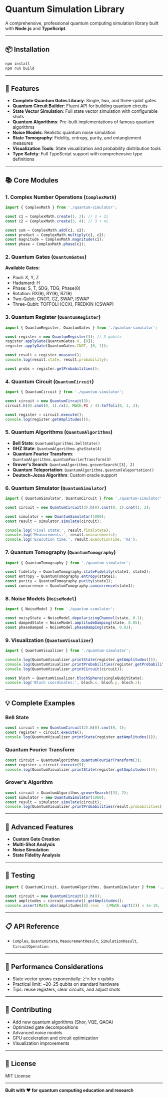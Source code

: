 # Quantum Simulation Library

A comprehensive, professional quantum computing simulation library built with **Node.js** and **TypeScript**.

---

## 📦 Installation

```bash
npm install
npm run build
```

---

## 🚀 Features

* **Complete Quantum Gates Library**: Single, two, and three-qubit gates
* **Quantum Circuit Builder**: Fluent API for building quantum circuits
* **State Vector Simulation**: Full state vector simulation with configurable shots
* **Quantum Algorithms**: Pre-built implementations of famous quantum algorithms
* **Noise Models**: Realistic quantum noise simulation
* **State Tomography**: Fidelity, entropy, purity, and entanglement measures
* **Visualization Tools**: State visualization and probability distribution tools
* **Type Safety**: Full TypeScript support with comprehensive type definitions

---

## 📚 Core Modules

### 1. Complex Number Operations (`ComplexMath`)

```ts
import { ComplexMath } from './quantum-simulator';

const c1 = ComplexMath.create(1, 2); // 1 + 2i
const c2 = ComplexMath.create(3, 4); // 3 + 4i

const sum = ComplexMath.add(c1, c2);
const product = ComplexMath.multiply(c1, c2);
const magnitude = ComplexMath.magnitude(c1);
const phase = ComplexMath.phase(c1);
```

### 2. Quantum Gates (`QuantumGates`)

**Available Gates:**

* Pauli: X, Y, Z
* Hadamard: H
* Phase: S, T, SDG, TDG, Phase(θ)
* Rotation: RX(θ), RY(θ), RZ(θ)
* Two-Qubit: CNOT, CZ, SWAP, ISWAP
* Three-Qubit: TOFFOLI (CCX), FREDKIN (CSWAP)

### 3. Quantum Register (`QuantumRegister`)

```ts
import { QuantumRegister, QuantumGates } from './quantum-simulator';

const register = new QuantumRegister(3); // 3 qubits
register.applyGate(QuantumGates.H, [0]);
register.applyGate(QuantumGates.CNOT, [0, 1]);

const result = register.measure();
console.log(result.state, result.probability);

const probs = register.getProbabilities();
```

### 4. Quantum Circuit (`QuantumCircuit`)

```ts
import { QuantumCircuit } from './quantum-simulator';

const circuit = new QuantumCircuit(3);
circuit.h(0).cnot(0, 1).rx(2, Math.PI / 4).toffoli(0, 1, 2);

const register = circuit.execute();
console.log(register.getAmplitudes());
```

### 5. Quantum Algorithms (`QuantumAlgorithms`)

* **Bell State**: `QuantumAlgorithms.bellState()`
* **GHZ State**: `QuantumAlgorithms.ghzState(4)`
* **Quantum Fourier Transform**: `QuantumAlgorithms.quantumFourierTransform(3)`
* **Grover's Search**: `QuantumAlgorithms.groverSearch([3], 2)`
* **Quantum Teleportation**: `QuantumAlgorithms.quantumTeleportation()`
* **Deutsch-Jozsa Algorithm**: Custom oracle support

### 6. Quantum Simulator (`QuantumSimulator`)

```ts
import { QuantumSimulator, QuantumCircuit } from './quantum-simulator';

const circuit = new QuantumCircuit(3).h(0).cnot(0, 1).cnot(1, 2);

const simulator = new QuantumSimulator(1000);
const result = simulator.simulate(circuit);

console.log('Final state:', result.finalState);
console.log('Measurements:', result.measurements);
console.log('Execution time:', result.executionTime, 'ms');
```

### 7. Quantum Tomography (`QuantumTomography`)

```ts
import { QuantumTomography } from './quantum-simulator';

const fidelity = QuantumTomography.stateFidelity(state1, state2);
const entropy = QuantumTomography.entropy(state1);
const purity = QuantumTomography.purity(state1);
const concurrence = QuantumTomography.concurrence(state1);
```

### 8. Noise Models (`NoiseModel`)

```ts
import { NoiseModel } from './quantum-simulator';

const noisyState = NoiseModel.depolarizingChannel(state, 0.1);
const dampedState = NoiseModel.amplitudeDamping(state, 0.05);
const phaseDamped = NoiseModel.phaseDamping(state, 0.02);
```

### 9. Visualization (`QuantumVisualizer`)

```ts
import { QuantumVisualizer } from './quantum-simulator';

console.log(QuantumVisualizer.printState(register.getAmplitudes()));
console.log(QuantumVisualizer.printProbabilities(register.getProbabilities()));
console.log(QuantumVisualizer.printCircuit(circuit));

const bloch = QuantumVisualizer.blochSphere(singleQubitState);
console.log('Bloch coordinates:', bloch.x, bloch.y, bloch.z);
```

---

## 💡 Complete Examples

### Bell State

```ts
const circuit = new QuantumCircuit(2).h(0).cnot(0, 1);
const register = circuit.execute();
console.log(QuantumVisualizer.printState(register.getAmplitudes()));
```

### Quantum Fourier Transform

```ts
const circuit = QuantumAlgorithms.quantumFourierTransform(3);
const register = circuit.execute(5);
console.log(QuantumVisualizer.printState(register.getAmplitudes()));
```

### Grover's Algorithm

```ts
const circuit = QuantumAlgorithms.groverSearch([3], 2);
const simulator = new QuantumSimulator(1000);
const result = simulator.simulate(circuit);
console.log(QuantumVisualizer.printProbabilities(result.probabilities));
```

---

## 💜 Advanced Features

* **Custom Gate Creation**
* **Multi-Shot Analysis**
* **Noise Simulation**
* **State Fidelity Analysis**

---

## 🧨 Testing

```ts
import { QuantumCircuit, QuantumAlgorithms, QuantumSimulator } from './quantum-simulator';

const circuit = new QuantumCircuit(1).h(0);
const amplitudes = circuit.execute().getAmplitudes();
console.assert(Math.abs(amplitudes[0].real - 1/Math.sqrt(2)) < 1e-10, 'Hadamard test failed');
```

---

## 📋 API Reference

* `Complex`, `QuantumState`, `MeasurementResult`, `SimulationResult`, `CircuitOperation`

---

## 🎯 Performance Considerations

* State vector grows exponentially: `2^n` for `n` qubits
* Practical limit: ~20–25 qubits on standard hardware
* Tips: reuse registers, clear circuits, and adjust shots

---


## 🧽 Contributing

* Add new quantum algorithms (Shor, VQE, QAOA)
* Optimized gate decompositions
* Advanced noise models
* GPU acceleration and circuit optimization
* Visualization improvements

---

## 📜 License

MIT License

---

**Built with ❤️ for quantum computing education and research**
